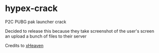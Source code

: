 # hypex-crack
P2C PUBG pak launcher crack

Decided to release this because they take screenshot of the user's screen an upload a bunch of files to their server

Credits to [xHeaven](https://github.com/xHeaven)
